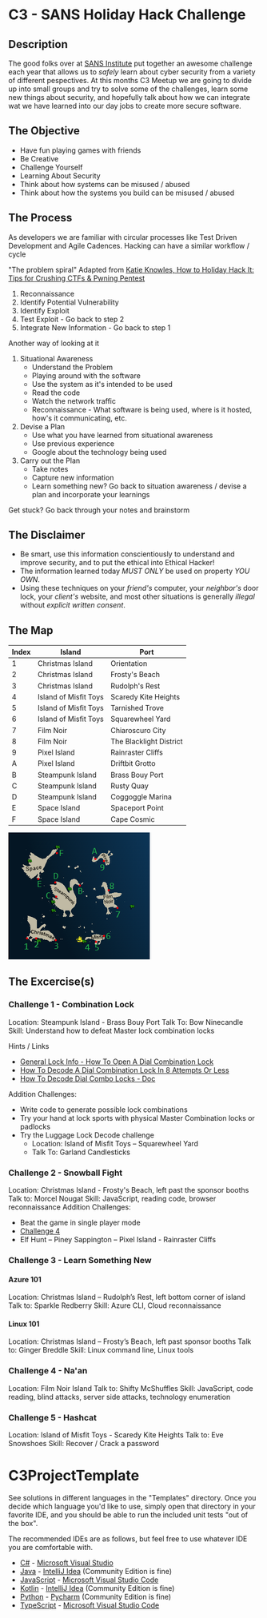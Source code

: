 # C3 - SANS Holiday Hack Challenge

## Description

The good folks over at [SANS Institute](https://www.sans.org/) put together an awesome challenge each year that allows us to _safely_ learn about cyber security from a variety of different pespectives. At this months C3 Meetup we are going to divide up into small groups and try to solve some of the challenges, learn some new things about security, and hopefully
talk about how we can integrate wat we have learned into our day jobs to create more secure software.

## The Objective

- Have fun playing games with friends
- Be Creative
- Challenge Yourself
- Learning About Security
- Think about how systems can be misused / abused
- Think about how the systems you build can be misused / abused

## The Process

As developers we are familiar with circular processes like Test Driven Development and Agile Cadences. Hacking can have a similar workflow / cycle

"The problem spiral" Adapted from [Katie Knowles, How to Holiday Hack It: Tips for Crushing CTFs & Pwning Pentest](https://www.youtube.com/watch?v=c02mH7F1xvU)

1. Reconnaissance
2. Identify Potential Vulnerability
3. Identify Exploit
4. Test Exploit - Go back to step 2
5. Integrate New Information - Go back to step 1

Another way of looking at it

1. Situational Awareness
   - Understand the Problem
   - Playing around with the software
   - Use the system as it's intended to be used
   - Read the code
   - Watch the network traffic
   - Reconnaissance - What software is being used, where is it hosted, how's it communicating, etc.
2. Devise a Plan
   - Use what you have learned from situational awareness
   - Use previous experience
   - Google about the technology being used
3. Carry out the Plan
   - Take notes
   - Capture new information
   - Learn something new? Go back to situation awareness / devise a plan and incorporate your learnings

Get stuck? Go back through your notes and brainstorm

## The Disclaimer

- Be smart, use this information conscientiously to understand and improve security, and to put the ethical into Ethical Hacker!
- The information learned today _MUST ONLY_ be used on property _YOU OWN_.
- Using these techniques on your _friend's_ computer, your _neighbor's_ door lock, your _client's_ website, and most other situations is generally _illegal_ without _explicit written consent_.

## The Map

| Index | Island                | Port                    |
| ----- | --------------------- | ----------------------- |
| 1     | Christmas Island      | Orientation             |
| 2     | Christmas Island      | Frosty's Beach          |
| 3     | Christmas Island      | Rudolph's Rest          |
| 4     | Island of Misfit Toys | Scaredy Kite Heights    |
| 5     | Island of Misfit Toys | Tarnished Trove         |
| 6     | Island of Misfit Toys | Squarewheel Yard        |
| 7     | Film Noir             | Chiaroscuro City        |
| 8     | Film Noir             | The Blacklight District |
| 9     | Pixel Island          | Rainraster Cliffs       |
| A     | Pixel Island          | Driftbit Grotto         |
| B     | Steampunk Island      | Brass Bouy Port         |
| C     | Steampunk Island      | Rusty Quay              |
| D     | Steampunk Island      | Coggoggle Marina        |
| E     | Space Island          | Spaceport Point         |
| F     | Space Island          | Cape Cosmic             |

![Island Map](island-map.png "Island Map")

## The Excercise(s)

### Challenge 1 - Combination Lock

Location: Steampunk Island - Brass Bouy Port
Talk To: Bow Ninecandle
Skill: Understand how to defeat Master lock combination locks

Hints / Links

- [General Lock Info - How To Open A Dial Combination Lock](https://www.youtube.com/watch?v=3zwZgQcaE38)
- [How To Decode A Dial Combination Lock In 8 Attempts Or Less](https://www.youtube.com/watch?v=27rE5ZvWLU0)
- [How To Decode Dial Combo Locks - Doc](https://docs.google.com/document/d/1QhKZLDr22G0RpuTSGm0M6pz4dG82IByesim3elwfw98/edit)

Addition Challenges:

- Write code to generate possible lock combinations
- Try your hand at lock sports with physical Master Combination locks or padlocks
- Try the Luggage Lock Decode challenge
  - Location: Island of Misfit Toys – Squarewheel Yard
  - Talk To: Garland Candlesticks

### Challenge 2 - Snowball Fight

Location: Christmas Island - Frosty's Beach, left past the sponsor booths
Talk to: Morcel Nougat
Skill: JavaScript, reading code, browser reconnaissance
Addition Challenges:

- Beat the game in single player mode
- [Challenge 4](#challenge-4---naan)
- Elf Hunt – Piney Sappington – Pixel Island - Rainraster Cliffs

### Challenge 3 - Learn Something New

#### Azure 101

Location: Christmas Island – Rudolph’s Rest, left bottom corner of island
Talk to: Sparkle Redberry
Skill: Azure CLI, Cloud reconnaissance

#### Linux 101

Location: Christmas Island – Frosty’s Beach, left past sponsor booths
Talk to: Ginger Breddle
Skill: Linux command line, Linux tools

### Challenge 4 - Na'an

Location: Film Noir Island
Talk to: Shifty McShuffles
Skill: JavaScript, code reading, blind attacks, server side attacks, technology enumeration

### Challenge 5 - Hashcat

Location: Island of Misfit Toys - Scaredy Kite Heights
Talk to: Eve Snowshoes
Skill: Recover / Crack a password

# C3ProjectTemplate

See solutions in different languages in the "Templates" directory. Once you decide which language you'd like to use,
simply open that directory in your favorite IDE, and you should be able to run the included unit tests "out of the box".

The recommended IDEs are as follows, but feel free to use whatever IDE you are comfortable with.

- [C#](Templates/C%23) - [Microsoft Visual Studio](https://visualstudio.microsoft.com/vs/community/)
- [Java](Templates/Java) - [IntelliJ Idea](https://www.jetbrains.com/idea/download) (Community Edition is fine)
- [JavaScript](Templates/JavaScript) - [Microsoft Visual Studio Code](https://code.visualstudio.com/)
- [Kotlin](Templates/Kotlin) - [IntelliJ Idea](https://www.jetbrains.com/idea/download) (Community Edition is fine)
- [Python](Templates/Python) - [Pycharm](https://www.jetbrains.com/pycharm/download/?section=windows) (Community Edition is fine)
- [TypeScript](Templates/TypeScript) - [Microsoft Visual Studio Code](https://code.visualstudio.com/)

